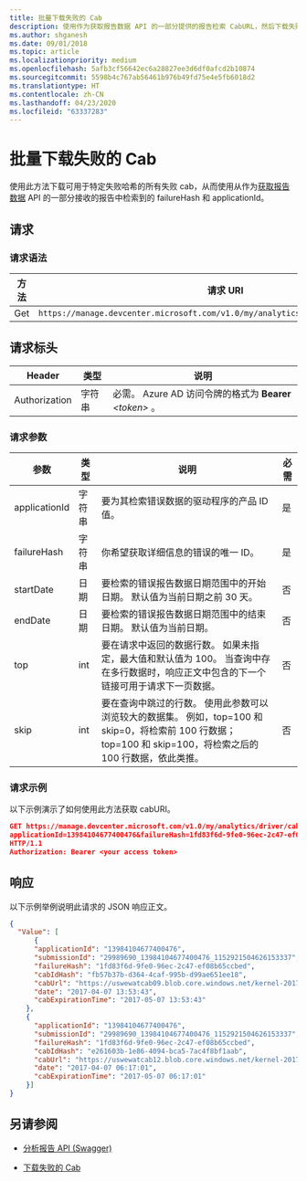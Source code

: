 ```yaml
---
title: 批量下载失败的 Cab
description: 使用作为获取报告数据 API 的一部分提供的报告检索 CabURL，然后下载失败的 cab。
ms.author: shganesh
ms.date: 09/01/2018
ms.topic: article
ms.localizationpriority: medium
ms.openlocfilehash: 5afb3cf56642ec6a28827ee3d6df0afcd2b10874
ms.sourcegitcommit: 5598b4c767ab56461b976b49fd75e4e5fb6018d2
ms.translationtype: HT
ms.contentlocale: zh-CN
ms.lasthandoff: 04/23/2020
ms.locfileid: "63337283"
---
```

# <a name="bulk-download-failure-cabs"></a>批量下载失败的 Cab

使用此方法下载可用于特定失败哈希的所有失败 cab，从而使用从作为[获取报告数据](get-report-data.md) API 的一部分接收的报告中检索到的 failureHash 和 applicationId。

## <a name="request"></a>请求

### <a name="request-syntax"></a>请求语法

|方法|请求 URI|
|----|----|
|Get|`https://manage.devcenter.microsoft.com/v1.0/my/analytics/driver/cabdownloadbatch`|

## <a name="request-header"></a>请求标头

|Header|类型|说明|
|----|----|----|
|Authorization|字符串|必需。 Azure AD 访问令牌的格式为 **Bearer** *\<token\>* 。|

### <a name="request-parameters"></a>请求参数

|参数|类型|说明|必需|
|----|----|----|----|
|applicationId|字符串|要为其检索错误数据的驱动程序的产品 ID 值。|是|
|failureHash|字符串|你希望获取详细信息的错误的唯一 ID。|是|
|startDate|日期|要检索的错误报告数据日期范围中的开始日期。 默认值为当前日期之前 30 天。|否|
|endDate|日期|要检索的错误报告数据日期范围中的结束日期。 默认值为当前日期。|否|
|top|int|要在请求中返回的数据行数。 如果未指定，最大值和默认值为 100。 当查询中存在多行数据时，响应正文中包含的下一个链接可用于请求下一页数据。|否|
|skip|int|要在查询中跳过的行数。 使用此参数可以浏览较大的数据集。 例如，top=100 和 skip=0，将检索前 100 行数据；top=100 和 skip=100，将检索之后的 100 行数据，依此类推。|否|

### <a name="request-example"></a>请求示例

以下示例演示了如何使用此方法获取 cabURI。

```json
GET https://manage.devcenter.microsoft.com/v1.0/my/analytics/driver/cabdownloadbatch?
applicationId=13984104677400476&failureHash=1fd83f6d-9fe0-96ec-2c47-ef08b65ccbed
HTTP/1.1
Authorization: Bearer <your access token>
```

## <a name="response"></a>响应

以下示例举例说明此请求的 JSON 响应正文。

```json
{
  "Value": [
      {
      "applicationId": "13984104677400476",
      "submissionId": "29989690_13984104677400476_1152921504626153337",
      "failureHash": "1fd83f6d-9fe0-96ec-2c47-ef08b65ccbed",
      "cabIdHash": "fb57b37b-d364-4caf-995b-d99ae651ee18",
      "cabUrl": "https://uswewatcab09.blob.core.windows.net/kernel-20170407/fb57b37b-d364-4caf-995b-d99ae651ee18.ext.zip?sv=2015-07-08&sr=b&sig=lRVFxW%2F7GlumJHas0QxX5%2Bnvkrdi5lqijKQaGeB%2BUQA%3D&se=2017-04-28T02%3A37%3A28Z&sp=r",
      "date": "2017-04-07 13:53:43",
      "cabExpirationTime": "2017-05-07 13:53:43"
    },
    {
      "applicationId": "13984104677400476",
      "submissionId": "29989690_13984104677400476_1152921504626153337",
      "failureHash": "1fd83f6d-9fe0-96ec-2c47-ef08b65ccbed",
      "cabIdHash": "e261603b-1e86-4094-bca5-7ac4f8bf1aab",
      "cabUrl": "https://uswewatcab12.blob.core.windows.net/kernel-20170406/e261603b-1e86-4094-bca5-7ac4f8bf1aab.ext.zip?sv=2015-07-08&sr=b&sig=WCM3yNXJsIb1ME4hQICNGHBxSCWU%2FPq7ykCGNrd3lNo%3D&se=2017-04-28T02%3A37%3A28Z&sp=r",
      "date": "2017-04-07 06:17:01",
      "cabExpirationTime": "2017-05-07 06:17:01"
    }]
}
```

## <a name="see-also"></a>另请参阅

- [分析报告 API (Swagger)](https://apidocs.microsoft.com/services/analyticsreportingapis)

- [下载失败的 Cab](download-failure-cabs.md)
